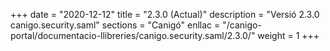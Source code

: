 +++
date        = "2020-12-12"
title       = "2.3.0 (Actual)"
description = "Versió 2.3.0 canigo.security.saml"
sections    = "Canigó"
enllac		= "/canigo-portal/documentacio-llibreries/canigo.security.saml/2.3.0/"
weight		= 1
+++
